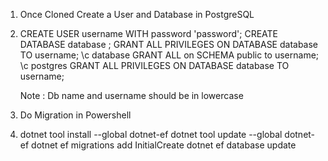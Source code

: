1. Once Cloned Create a User and Database in PostgreSQL
 1. CREATE USER username WITH password 'password';
   CREATE DATABASE database ;
   GRANT ALL PRIVILEGES ON DATABASE database  TO username;
   \c database
	 GRANT ALL on SCHEMA public to username;
   \c postgres
	GRANT ALL PRIVILEGES ON DATABASE database TO username;

	Note : Db name and username should be in lowercase

2. Do Migration in Powershell
 1. dotnet tool install --global dotnet-ef
      dotnet tool update --global dotnet-ef
      dotnet ef migrations add InitialCreate
      dotnet ef database update 
